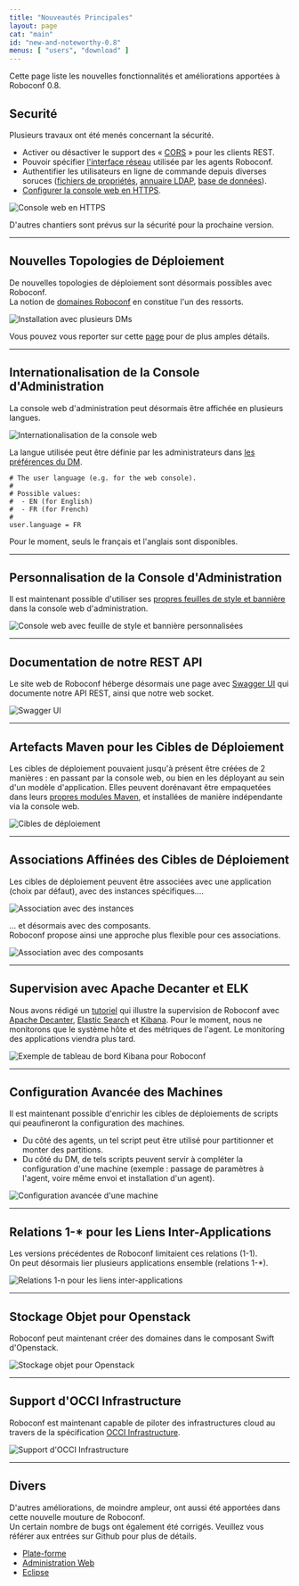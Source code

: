 ```yaml
---
title: "Nouveautés Principales"
layout: page
cat: "main"
id: "new-and-noteworthy-0.8"
menus: [ "users", "download" ]
---
```


Cette page liste les nouvelles fonctionnalités et améliorations apportées à Roboconf 0.8.

<!-- FIXME: all the links should point to 0.8. --> 


## Securité

Plusieurs travaux ont été menés concernant la sécurité.

* Activer ou désactiver le support des « [CORS](../../en/user-guide/security-and-cors.html) » pour les clients REST.
* Pouvoir spécifier [l'interface réseau](../../en/user-guide/security-and-agents.html) utilisée par les agents Roboconf.
* Authentifier les utilisateurs en ligne de commande depuis diverses soruces
([fichiers de propriétés](../../en/user-guide/security-and-authentication-with-properties-files.html),
[annuaire LDAP](../../en/user-guide/security-and-authentication-with-a-ldap-server.html),
[base de données](../../en/user-guide/security-and-authentication-with-a-database.html)).
* [Configurer la console web en HTTPS](../../en/user-guide/security-and-https-console.html).

<img src="/resources/img/nn-0.8-web-console-in-https.png" alt="Console web en HTTPS" class="gs" />

D'autres chantiers sont prévus sur la sécurité pour la prochaine version.
<br />
<div><hr class="darker" /></div>


## Nouvelles Topologies de Déploiement

De nouvelles topologies de déploiement sont désormais possibles avec Roboconf.  
La notion de [domaines Roboconf](../../en/user-guide/roboconf-domains.html) en constitue l'un des ressorts.

<img src="/resources/img/nn-0.8-fr-roboconf-domains--same-messaging.png" alt="Installation avec plusieurs DMs" class="gs" />

Vous pouvez vous reporter sur cette [page](../../en/user-guide/roboconf-domains.html) pour de plus amples détails.
<br />
<div><hr class="darker" /></div>


## Internationalisation de la Console d'Administration

La console web d'administration peut désormais être affichée en plusieurs langues.

<img src="/resources/img/nn-0.8-i18n.png" alt="Internationalisation de la console web" class="gs" />

La langue utilisée peut être définie par les administrateurs dans [les préférences du DM](../../en/user-guide/roboconf-preferences.html).

```properties
# The user language (e.g. for the web console).
#
# Possible values:
#  - EN (for English)
#  - FR (for French)
#
user.language = FR
```

Pour le moment, seuls le français et l'anglais sont disponibles.
<div><hr class="darker" /></div>


## Personnalisation de la Console d'Administration

Il est maintenant possible d'utiliser ses [propres feuilles de style et bannière](../../en/user-guide-snapshot/customizing-the-web-administration-look-n-feel.html)
dans la console web d'administration.

<img src="/resources/img/nn-0.8-customizing-the-web-administration.png" alt="Console web avec feuille de style et bannière personnalisées" class="gs" />
<div><hr class="darker" /></div>


## Documentation de notre REST API

Le site web de Roboconf héberge désormais une page avec [Swagger UI](../../en/developer-guide/rest-api.html)
qui documente notre API REST, ainsi que notre web socket.

<img src="/resources/img/nn-0.8-swagger-ui-for-roboconf.png" alt="Swagger UI" class="gs" />
<div><hr class="darker" /></div>


## Artefacts Maven pour les Cibles de Déploiement

Les cibles de déploiement pouvaient jusqu'à présent être créées de 2 manières :
en passant par la console web, ou bien en les déployant au sein d'un modèle d'application.
Elles peuvent dorénavant être empaquetées dans leurs 
[propres modules Maven](../../en//user-guide-snapshot/maven-plugin-for-targets.html),
et installées de manière indépendante via la console web.

<img src="/resources/img/nn-0.8-targets-upload.png" alt="Cibles de déploiement" class="gs" />
<div><hr class="darker" /></div>


## Associations Affinées des Cibles de Déploiement

Les cibles de déploiement peuvent être associées avec une application (choix par défaut),
avec des instances spécifiques....

<img src="/resources/img/nn-0.8-fine-grained-associations-for-targets-2.png" alt="Association avec des instances" class="gs" />

...  et désormais avec des composants.  
Roboconf propose ainsi une approche plus flexible pour ces associations.

<img src="/resources/img/nn-0.8-fine-grained-associations-for-targets-1.png" alt="Association avec des composants" class="gs" />
<div><hr class="darker" /></div>


## Supervision avec Apache Decanter et ELK

Nous avons rédigé un [tutoriel](../guide-utilisateur/tutoriel-superviser-roboconf-avec-apache-decanter.html)
qui illustre la supervision de Roboconf avec [Apache Decanter](https://karaf.apache.org/manual/decanter/latest-1/),
[Elastic Search](https://www.elastic.co) et [Kibana](https://www.elastic.co/products/kibana).
Pour le moment, nous ne monitorons que le système hôte et des métriques de l'agent.
Le monitoring des applications viendra plus tard.

<img src="/resources/img/nn-0.8-kibana-dashboard-example.png" alt="Exemple de tableau de bord Kibana pour Roboconf" class="gs" />
<div><hr class="darker" /></div>


## Configuration Avancée des Machines

Il est maintenant possible d'enrichir les cibles de déploiements de scripts qui
peaufineront la configuration des machines.

* Du côté des agents, un tel script peut être utilisé pour partitionner et monter des partitions.
* Du côté du DM, de tels scripts peuvent servir à compléter la configuration d'une machine
(exemple : passage de paramètres à l'agent, voire même envoi et installation d'un agent).

<img src="/resources/img/nn-0.8-advanced-machine-configurations.png" alt="Configuration avancée d'une machine" class="gs" />
<div><hr class="darker" /></div>


## Relations 1-\* pour les Liens Inter-Applications

Les versions précédentes de Roboconf limitaient ces relations (1-1).  
On peut désormais lier plusieurs applications ensemble (relations 1-\*).

<img src="/resources/img/nn-0.8-multi-bindings.png" alt="Relations 1-n pour les liens inter-applications" class="gs" />
<div><hr class="darker" /></div>


## Stockage Objet pour Openstack

Roboconf peut maintenant créer des domaines dans le composant Swift d'Openstack.

<img src="/resources/img/openstack.jpg" alt="Stockage objet pour Openstack" class="gs" />
<div><hr class="darker" /></div>


## Support d'OCCI Infrastructure

Roboconf est maintenant capable de piloter des infrastructures cloud au travers de la spécification
[OCCI Infrastructure](http://occi-wg.org/about/specification/).

<img src="/resources/img/nn-0.8-occi-support.png" alt="Support d'OCCI Infrastructure" class="gs" />
<div><hr class="darker" /></div>


## Divers

D'autres améliorations, de moindre ampleur, ont aussi été apportées dans cette nouvelle mouture de Roboconf.  
Un certain nombre de bugs ont également été corrigés. Veuillez vous référer aux entrées sur Github pour plus de détails.

* [Plate-forme](https://github.com/roboconf/roboconf-platform/issues?utf8=%E2%9C%93&q=milestone%3A0.8)
* [Administration Web](https://github.com/roboconf/roboconf-web-administration/issues?utf8=%E2%9C%93&q=milestone%3A0.8)
* [Eclipse](https://github.com/roboconf/roboconf-eclipse/issues?q=milestone%3A0.8)
